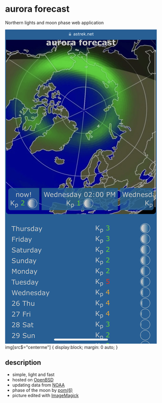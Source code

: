 # aurora forecast
Northern lights and moon phase web application

![example](./example.png?style=centerme)
img[src$="centerme"] {
  display:block;
  margin: 0 auto;
}


## description
* simple, light and fast
* hosted on [OpenBSD](https://www.openbsd.org)
* updating data from [NOAA](http://www.noaa.gov/) 
* phase of the moon by [pom(6)](https://man.openbsd.org/pom.6)
* picture edited with [ImageMagick](https://imagemagick.org)
